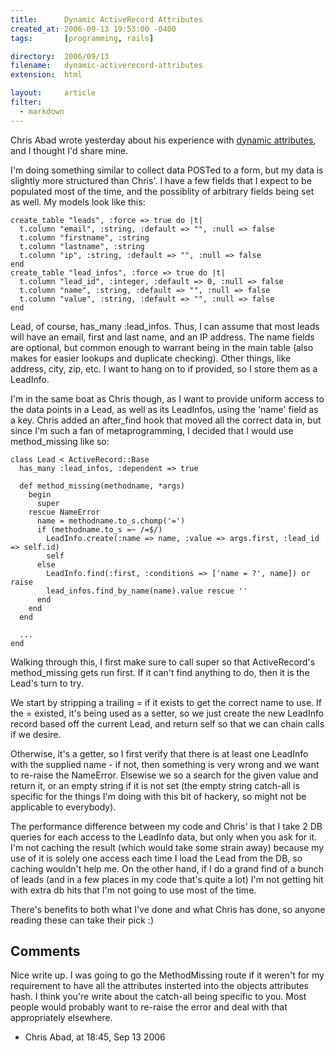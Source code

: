 ```yaml
---
title:      Dynamic ActiveRecord Attributes
created_at: 2006-09-13 19:53:00 -0400
tags:       [programming, rails]

directory:  2006/09/13
filename:   dynamic-activerecord-attributes
extension:  html

layout:     article
filter:
  - markdown
---
```

Chris Abad wrote yesterday about his experience with [dynamic attributes][], and I thought I'd share mine.

I'm doing something similar to collect data POSTed to a form, but my data is slightly more structured than Chris'. I have a few fields that I expect to be populated most of the time, and the possiblity of arbitrary fields being set as well. My models look like this:

    create_table "leads", :force => true do |t|
      t.column "email", :string, :default => "", :null => false
      t.column "firstname", :string
      t.column "lastname", :string
      t.column "ip", :string, :default => "", :null => false
    end
    create_table "lead_infos", :force => true do |t|
      t.column "lead_id", :integer, :default => 0, :null => false
      t.column "name", :string, :default => "", :null => false
      t.column "value", :string, :default => "", :null => false
    end

Lead, of course, has\_many :lead\_infos. Thus, I can assume that most leads will have an email, first and last name, and an IP address. The name fields are optional, but common enough to warrant being in the main table (also makes for easier lookups and duplicate checking). Other things, like address, city, zip, etc. I want to hang on to if provided, so I store them as a LeadInfo.

I'm in the same boat as Chris though, as I want to provide uniform access to the data points in a Lead, as well as its LeadInfos, using the 'name' field as a key. Chris added an after\_find hook that moved all the correct data in, but since I'm such a fan of metaprogramming, I decided that I would use method\_missing like so:

    class Lead < ActiveRecord::Base
      has_many :lead_infos, :dependent => true

      def method_missing(methodname, *args)
        begin
          super
        rescue NameError
          name = methodname.to_s.chomp('=')
          if (methodname.to_s =~ /=$/)
            LeadInfo.create(:name => name, :value => args.first, :lead_id => self.id)
            self
          else
            LeadInfo.find(:first, :conditions => ['name = ?', name]) or raise
            lead_infos.find_by_name(name).value rescue ''
          end
        end
      end

      ...
    end

Walking through this, I first make sure to call super so that ActiveRecord's method\_missing gets run first. If it can't find anything to do, then it is the Lead's turn to try.

We start by stripping a trailing = if it exists to get the correct name to use. If the = existed, it's being used as a setter, so we just create the new LeadInfo record based off the current Lead, and return self so that we can chain calls if we desire.

Otherwise, it's a getter, so I first verify that there is at least one LeadInfo with the supplied name - if not, then something is very wrong and we want to re-raise the NameError. Elsewise we so a search for the given value and return it, or an empty string if it is not set (the empty string catch-all is specific for the things I'm doing with this bit of hackery, so might not be applicable to everybody).

The performance difference between my code and Chris' is that I take 2 DB queries for each access to the LeadInfo data, but only when you ask for it. I'm not caching the result (which would take some strain away) because my use of it is solely one access each time I load the Lead from the DB, so caching wouldn't help me. On the other hand, if I do a grand find of a bunch of leads (and in a few places in my code that's quite a lot) I'm not getting hit with extra db hits that I'm not going to use most of the time.

There's benefits to both what I've done and what Chris has done, so anyone reading these can take their pick :)

[dynamic attributes]: http://blog.integralimpressions.com/articles/2006/09/12/dynamically-adding-attributes-to-your-model


## Comments

Nice write up. I was going to go the MethodMissing route if it weren't for my requirement to have all the attributes insterted into the objects attributes hash. I think you're write about the catch-all being specific to you. Most people would probably want to re-raise the error and deal with that appropriately elsewhere.

- Chris Abad, at 18:45, Sep 13 2006
